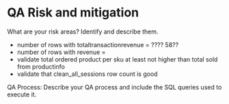 # QA Risk and mitigation <a name="qa"></a>

What are your risk areas? Identify and describe them.
+   number of rows with totaltransactionrevenue = ???? 58??
+ number of rows with revenue = 
+ validate total ordered product per sku at least not higher than total sold from productinfo
+ validate that clean_all_sessions row count is good


QA Process:
Describe your QA process and include the SQL queries used to execute it.
